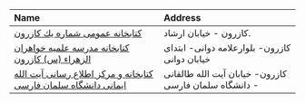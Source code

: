 | Name                                                                                                                                                                     | Address                                               |
|:-------------------------------------------------------------------------------------------------------------------------------------------------------------------------|:------------------------------------------------------|
| [كتابخانه عمومی شماره یك كازرون](https://lib.ir/fa/library/228/كتابخانه-عمومی-شماره-یك-كازرون/search/)                                                                   | كازرون - خیابان ارشاد.                                |
| [کتابخانه مدرسه علمیه خواهران الزهراء (س) کازرون](https://lib.ir/fa/library/720/کتابخانه-مدرسه-علمیه-خواهران-الزهراء-س-کازرون/search/)                                   | کازرون- بلوارعلامه دوانی- ابتدای خیابان دوانی         |
| [کتابخانه و مرکز اطلاع رسانی آیت الله ایمانی دانشگاه سلمان فارسی](https://lib.ir/fa/library/606/کتابخانه-و-مرکز-اطلاع-رسانی-آیت-الله-ایمانی-دانشگاه-سلمان-فارسی/search/) | کازرون- خیابان آیت الله طالقانی - دانشگاه سلمان فارسی |